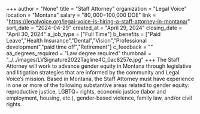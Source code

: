 +++
author = "None"
title = "Staff Attorney"
organization = "Legal Voice"
location = "Montana"
salary = "$80,000-$100,000 DOE"
link = "https://legalvoice.org/legal-voice-is-hiring-a-staff-attorney-in-montana/"
sort_date = "2024-04-29"
created_at = "April 29, 2024"
closing_date = "April 30, 2024"
a_job_type = ["Full Time"]
b_benefits = ["Paid Leave","Health Insurance","Dental","Vision","Professional development","paid time off","Retirement"]
c_feedback = ""
aa_degrees_required = "Law degree required"
thumbnail = "../../images/LVSignature2022Tagline4C_0ac8257e.jpg"
+++
The Staff Attorney will work to advance gender equity in Montana through legislative and litigation strategies that are informed by the community and Legal Voice’s mission. Based in Montana, the Staff Attorney must have experience in one or more of the following substantive areas related to gender equity: reproductive justice, LGBTQ+ rights, economic justice (labor and employment, housing, etc.), gender-based violence, family law, and/or civil rights.
